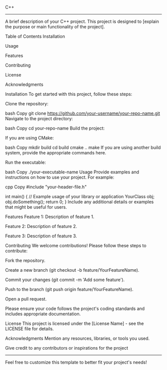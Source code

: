 C++

---

A brief description of your C++ project. This project is designed to [explain the purpose or main functionality of the project].

Table of Contents
Installation

Usage

Features

Contributing

License

Acknowledgments

Installation
To get started with this project, follow these steps:

Clone the repository:

bash
Copy
git clone https://github.com/your-username/your-repo-name.git
Navigate to the project directory:

bash
Copy
cd your-repo-name
Build the project:

If you are using CMake:

bash
Copy
mkdir build
cd build
cmake ..
make
If you are using another build system, provide the appropriate commands here.

Run the executable:

bash
Copy
./your-executable-name
Usage
Provide examples and instructions on how to use your project. For example:

cpp
Copy
#include "your-header-file.h"

int main() {
    // Example usage of your library or application
    YourClass obj;
    obj.doSomething();
    return 0;
}
Include any additional details or examples that might be useful for users.

Features
Feature 1: Description of feature 1.

Feature 2: Description of feature 2.

Feature 3: Description of feature 3.

Contributing
We welcome contributions! Please follow these steps to contribute:

Fork the repository.

Create a new branch (git checkout -b feature/YourFeatureName).

Commit your changes (git commit -m 'Add some feature').

Push to the branch (git push origin feature/YourFeatureName).

Open a pull request.

Please ensure your code follows the project's coding standards and includes appropriate documentation.

License
This project is licensed under the [License Name] - see the LICENSE file for details.

Acknowledgments
Mention any resources, libraries, or tools you used.

Give credit to any contributors or inspirations for the project

---

Feel free to customize this template to better fit your project's needs!
